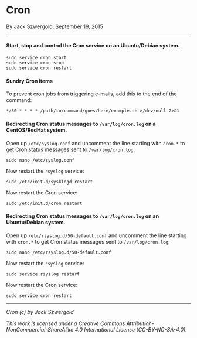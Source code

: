 # Cron

By Jack Szwergold, September 19, 2015

***

#### Start, stop and control the Cron service on an Ubuntu/Debian system.

	sudo service cron start
	sudo service cron stop
	sudo service cron restart

#### Sundry Cron items

To prevent cron jobs from triggering e-mails, add this to the end of the command:

    */30 * * * * /path/to/command/goes/here/example.sh >/dev/null 2>&1

#### Redirecting Cron status messages to `/var/log/cron.log` on a CentOS/RedHat system.

Open up `/etc/syslog.conf` and uncomment the line starting with `cron.*` to get Cron status messages sent to `/var/log/cron.log`.

	sudo nano /etc/syslog.conf

Now restart the `rsyslog` service:

	sudo /etc/init.d/sysklogd restart

Now restart the Cron service:

	sudo /etc/init.d/cron restart

#### Redirecting Cron status messages to `/var/log/cron.log` on an Ubuntu/Debian system.

Open up `/etc/rsyslog.d/50-default.conf` and uncomment the line starting with `cron.*` to get Cron status messages sent to `/var/log/cron.log`:

	sudo nano /etc/rsyslog.d/50-default.conf

Now restart the `rsyslog` service:

	sudo service rsyslog restart

Now restart the Cron service:

	sudo service cron restart

***

*Cron (c) by Jack Szwergold*

*This work is licensed under a Creative Commons Attribution-NonCommercial-ShareAlike 4.0 International License (CC-BY-NC-SA-4.0).*